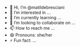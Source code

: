 - 👋 Hi, I’m @matildebresciani
- 👀 I’m interested in ...
- 🌱 I’m currently learning ...
- 💞️ I’m looking to collaborate on ...
- 📫 How to reach me ...
- 😄 Pronouns: she/her
- ⚡ Fun fact: ...

<!---
matildebresciani/matildebresciani is a ✨ special ✨ repository because its `README.md` (this file) appears on your GitHub profile.
You can click the Preview link to take a look at your changes.
--->
